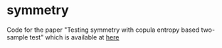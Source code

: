 # symmetry
Code for the paper "Testing symmetry with copula entropy based two-sample test" which is available at [here](https://chinaxiv.org/abs/202505.00167)
